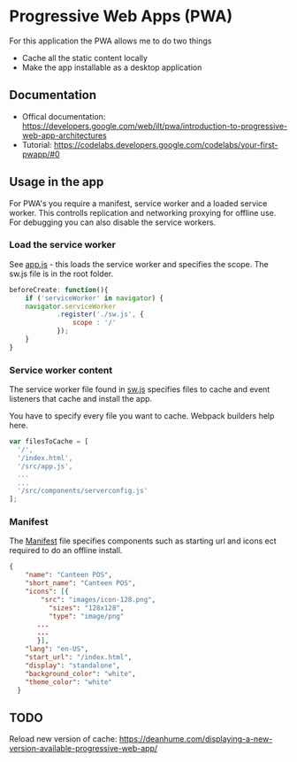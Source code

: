 # Progressive Web Apps (PWA)
For this application the PWA allows me to do two things
* Cache all the static content locally
* Make the app installable as a desktop application

## Documentation
* Offical documentation: https://developers.google.com/web/ilt/pwa/introduction-to-progressive-web-app-architectures
* Tutorial: https://codelabs.developers.google.com/codelabs/your-first-pwapp/#0

## Usage in the app
For PWA's you require a manifest, service worker and a loaded service worker. This controlls replication and networking proxying for offline use. For debugging you can also disable the service workers.

### Load the service worker
See [app.js](../app/app.js) - this loads the service worker and specifies the scope. The sw.js file is in the root folder.
``` javascript
beforeCreate: function(){
    if ('serviceWorker' in navigator) {
    navigator.serviceWorker
            .register('./sw.js', {
                scope : '/'
            });
    }
}
```


### Service worker content
The service worker file found in [sw.js](../app/sw.js) specifies files to cache and event listeners that cache and install the app.

You have to specify every file you want to cache. Webpack builders help here.
```javascript
var filesToCache = [
  '/',
  '/index.html',
  '/src/app.js',
  ...
  ...
  '/src/components/serverconfig.js'
];
```

### Manifest
The [Manifest](../manifest.json) file specifies components such as starting url and icons ect required to do an offline install.

```json
{
    "name": "Canteen POS",
    "short_name": "Canteen POS",
    "icons": [{
        "src": "images/icon-128.png",
          "sizes": "128x128",
          "type": "image/png"
       ...
       ...
       }],
    "lang": "en-US",
    "start_url": "/index.html",
    "display": "standalone",
    "background_color": "white",
    "theme_color": "white"
  }
```

## TODO
Reload new version of cache: https://deanhume.com/displaying-a-new-version-available-progressive-web-app/